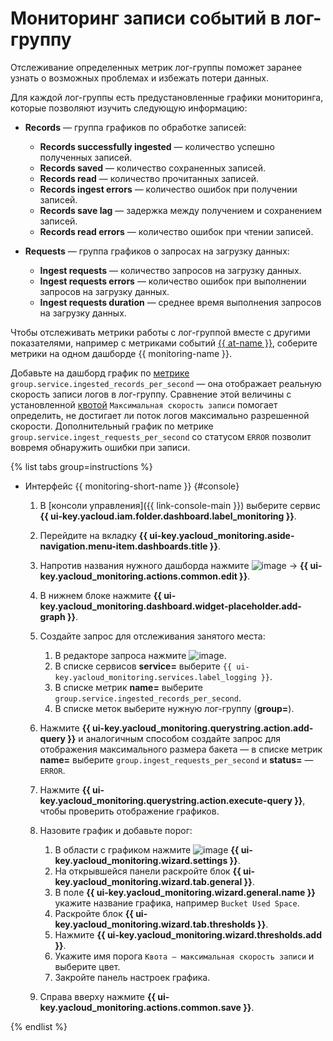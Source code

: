 # Мониторинг записи событий в лог-группу

Отслеживание определенных метрик лог-группы поможет заранее узнать о возможных проблемах и избежать потери данных.

Для каждой лог-группы есть предустановленные графики мониторинга, которые позволяют изучить следующую информацию:

* **Records** — группа графиков по обработке записей:
  * **Records successfully ingested** — количество успешно полученных записей.
  * **Records saved** — количество сохраненных записей.
  * **Records read** — количество прочитанных записей.
  * **Records ingest errors** — количество ошибок при получении записей.
  * **Records save lag** — задержка между получением и сохранением записей.
  * **Records read errors** — количество ошибок при чтении записей.

* **Requests** — группа графиков о запросах на загрузку данных:
  * **Ingest requests** — количество запросов на загрузку данных.
  * **Ingest requests errors** — количество ошибок при выполнении запросов на загрузку данных.
  * **Ingest requests duration** — среднее время выполнения запросов на загрузку данных.

Чтобы отслеживать метрики работы с лог-группой вместе с другими показателями, например с метриками событий [{{ at-name }}](../../audit-trails/tutorials/alerts-monitoring.md), соберите метрики на одном дашборде {{ monitoring-name }}.

Добавьте на дашборд график по [метрике](../../monitoring/metrics-ref/logging-ref.md) `group.service.ingested_records_per_second` — она отображает реальную скорость записи логов в лог-группу. Сравнение этой величины с установленной [квотой](../../logging/concepts/limits.md#logging-quotas) `Максимальная скорость записи` помогает определить, не достигает ли поток логов максимально разрешенной скорости. Дополнительный график по метрике `group.service.ingest_requests_per_second` со статусом `ERROR` позволит вовремя обнаружить ошибки при записи.

{% list tabs group=instructions %}

- Интерфейс {{ monitoring-short-name }} {#console}

  1. В [консоли управления]({{ link-console-main }}) выберите сервис **{{ ui-key.yacloud.iam.folder.dashboard.label_monitoring }}**.
  1. Перейдите на вкладку **{{ ui-key.yacloud_monitoring.aside-navigation.menu-item.dashboards.title }}**.
  1. Напротив названия нужного дашборда нажмите ![image](../../_assets/console-icons/ellipsis.svg) → **{{ ui-key.yacloud_monitoring.actions.common.edit }}**.
  1. В нижнем блоке нажмите **{{ ui-key.yacloud_monitoring.dashboard.widget-placeholder.add-graph }}**.
  1. Создайте запрос для отслеживания занятого места:

      1. В редакторе запроса нажмите ![image](../../_assets/console-icons/plus.svg).
      1. В списке сервисов **service=** выберите `{{ ui-key.yacloud_monitoring.services.label_logging }}`.
      1. В списке метрик **name=** выберите `group.service.ingested_records_per_second`.
      1. В списке меток выберите нужную лог-группу (**group=**).

  1. Нажмите **{{ ui-key.yacloud_monitoring.querystring.action.add-query }}** и аналогичным способом создайте запрос для отображения максимального размера бакета — в списке метрик **name=** выберите `group.ingest_requests_per_second` и **status=** — `ERROR`.
  1. Нажмите **{{ ui-key.yacloud_monitoring.querystring.action.execute-query }}**, чтобы проверить отображение графиков.

  1. Назовите график и добавьте порог:

      1. В области с графиком нажмите ![image](../../_assets/console-icons/gear.svg) **{{ ui-key.yacloud_monitoring.wizard.settings }}**.
      1. На открывшейся панели раскройте блок **{{ ui-key.yacloud_monitoring.wizard.tab.general }}**.
      1. В поле **{{ ui-key.yacloud_monitoring.wizard.general.name }}** укажите название графика, например `Bucket Used Space`.
      1. Раскройте блок **{{ ui-key.yacloud_monitoring.wizard.tab.thresholds }}**.
      1. Нажмите **{{ ui-key.yacloud_monitoring.wizard.thresholds.add }}**.
      1. Укажите имя порога `Квота — максимальная скорость записи` и выберите цвет.
      1. Закройте панель настроек графика.

  1. Справа вверху нажмите **{{ ui-key.yacloud_monitoring.actions.common.save }}**.

{% endlist %}